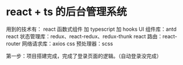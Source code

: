# react + ts 的后台管理系统

用到的技术有：
react 函数式组件 加 typescript 加 hooks
UI 组件库：antd
react 状态管理库：redux、react-redux、redux-thunk
react 路由：react-router
网络请求库：axios
css 预处理器：scss

第一步：项目搭建完成，完成了登录页面的逻辑。（自动登录没完成）
